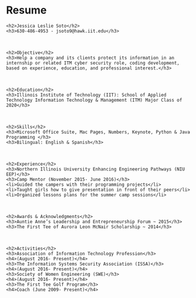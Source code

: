 
<!DOCTYPE html>
<html>
<head>
	<meta charset="UTF-8">
	<title>First page</title>
</head>

<body>
	<h1>Resume</h1>

	<h2>Jessica Leslie Soto</h2>
	<h3>630-486-4953 - jsoto9@hawk.iit.edu</h3>

 <br/>


	<h2>Objective</h2>
	<h3>Help a company and its clients protect its information in an internship or related ITM cyber security role, coding development, based on experience, education, and professional interest.</h3>

 <br/>


	<h2>Education</h2>
	<h3>Illinois Institute of Technology (IIT): School of Applied Technology Information Technology & Management (ITM) Major Class of 2020</h3>

 <br/>


	<h2>Skills</h2>
	<h3>Microsoft Office Suite, Mac Pages, Numbers, Keynote, Python & Java Programming </h3>
	<h3>Bilingual: English & Spanish</h3>

 <br/>

	<h2>Experience</h2>
	<h3>Northern Illinois University Enhancing Engineering Pathways (NIU EEP)</h3>
	<h3>Camp Mentor (November 2015- June 2016)</h3>
	<li>Guided the campers with their programming projects</li>
	<li>Taught girls how to give presentation in front of their peers</li>
	<li>Organized lessons plans for the summer camp sessions</li>

 <br/>

	<h2>Awards & Acknowledgments</h2>
	<h3>Auntie Anne’s Leadership and Entrepreneurship Forum ~ 2015</h3>
	<h3>The First Tee of Aurora Leon McNair Scholarship ~ 2014</h3>

 <br/>


	<h2>Activities</h2>
	<h3>Association of Information Technology Profession</h3>
	<h4>(August 2016- Present)</h4>
	<h3>The Information Systems Security Association (ISSA)</h3>
	<h4>(August 2016- Present)</h4>
	<h3>Society of Women Engineering (SWE)</h3>
	<h4>(August 2016- Present)</h4>
	<h3>The First Tee Golf Program</h3>
	<h4>Coach (June 2009- Present)</h4>

</body>

</html>
